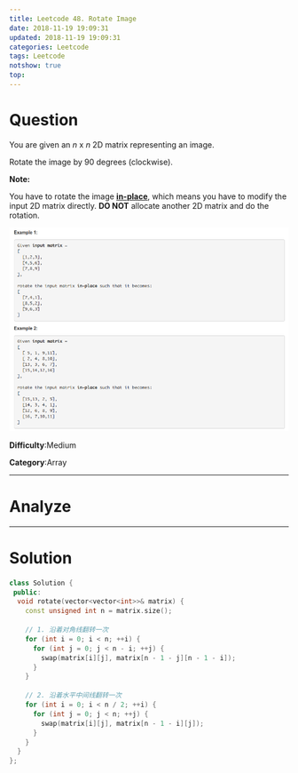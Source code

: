 ```yaml
---
title: Leetcode 48. Rotate Image
date: 2018-11-19 19:09:31
updated: 2018-11-19 19:09:31
categories: Leetcode
tags: Leetcode
notshow: true
top:
---
```


# Question

You are given an  _n_  x  _n_  2D matrix representing an image.

Rotate the image by 90 degrees (clockwise).

**Note:**

You have to rotate the image  [**in-place**](https://en.wikipedia.org/wiki/In-place_algorithm), which means you have to modify the input 2D matrix directly.  **DO NOT**  allocate another 2D matrix and do the rotation.

![](/images/in-post/2018-11-19-Leetcode-48-Rotate-Image/2018-11-19-17-05-13.png)

**Difficulty**:Medium

**Category**:Array  

<!-- more -->

------------

# Analyze

------------

# Solution

```cpp
class Solution {
 public:
  void rotate(vector<vector<int>>& matrix) {
    const unsigned int n = matrix.size();

    // 1. 沿着对角线翻转一次
    for (int i = 0; i < n; ++i) {
      for (int j = 0; j < n - i; ++j) {
        swap(matrix[i][j], matrix[n - 1 - j][n - 1 - i]);
      }
    }

    // 2. 沿着水平中间线翻转一次
    for (int i = 0; i < n / 2; ++i) {
      for (int j = 0; j < n; ++j) {
        swap(matrix[i][j], matrix[n - 1 - i][j]);
      }
    }
  }
};
```